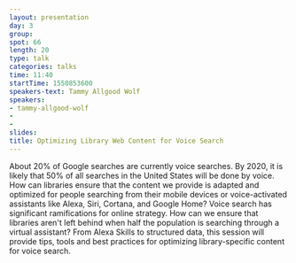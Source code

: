```yaml
---
layout: presentation
day: 3
group: 
spot: 66
length: 20
type: talk
categories: talks
time: 11:40
startTime: 1550853600
speakers-text: Tammy Allgood Wolf 
speakers:
- tammy-allgood-wolf
- 
- 
slides: 
title: Optimizing Library Web Content for Voice Search
---
```

About 20% of Google searches are currently voice searches. By 2020, it is likely that 50% of all searches in the United States will be done by voice. How can libraries ensure that the content we provide is adapted and optimized for people searching from their mobile devices or voice-activated assistants like Alexa, Siri, Cortana, and Google Home? Voice search has significant ramifications for online strategy. How can we ensure that libraries aren't left behind when half the population is searching through a virtual assistant? From Alexa Skills to structured data, this session will provide tips, tools and best practices for optimizing library-specific content for voice search.